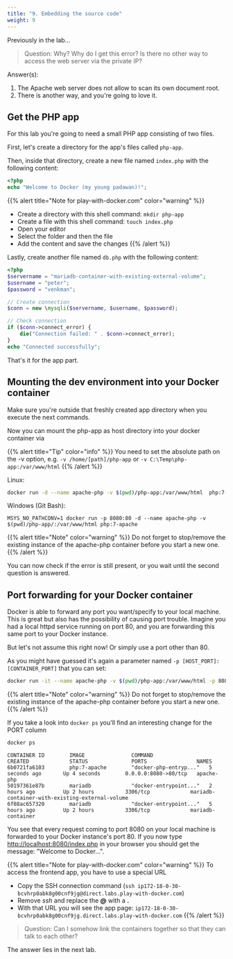 ```yaml
---
title: "9. Embedding the source code"
weight: 9
---
```


Previously in the lab...

> Question: Why? Why do I get this error? Is there no other way to access the web server via the private IP?

Answer(s):

1. The Apache web server does not allow to scan its own document root.
2. There is another way, and you're going to love it.


## Get the PHP app

For this lab you're going to need a small PHP app consisting of two files.

First, let's create a directory for the app's files called `php-app`.

Then, inside that directory, create a new file named `index.php` with the following content:

```php
<?php
echo "Welcome to Docker (my young padawan)!";
```

{{% alert title="Note for play-with-docker.com" color="warning" %}}

* Create a directory with this shell command: `mkdir php-app`
* Create a file with this shell command: `touch index.php`
* Open your editor
* Select the folder and then the file
* Add the content and save the changes
{{% /alert %}}

Lastly, create another file named `db.php` with the following content:

```php
<?php
$servername = "mariadb-container-with-existing-external-volume";
$username = "peter";
$password = "venkman";

// Create connection
$conn = new \mysqli($servername, $username, $password);

// Check connection
if ($conn->connect_error) {
    die("Connection failed: " . $conn->connect_error);
}
echo "Connected successfully";
```

That's it for the app part.


## Mounting the dev environment into your Docker container

Make sure you're outside that freshly created app directory when you execute the next commands.

Now you can mount the php-app as host directory into your docker container via

{{% alert title="Tip" color="info" %}}
You need to set the absolute path on the -v option, e.g. `-v /home/[path]/php-app` or `-v C:\Temp\php-app:/var/www/html`
{{% /alert %}}

Linux:

```bash
docker run -d --name apache-php -v $(pwd)/php-app:/var/www/html  php:7-apache
```

Windows (Git Bash):

```
MSYS_NO_PATHCONV=1 docker run -p 8080:80 -d --name apache-php -v $(pwd)/php-app/:/var/www/html php:7-apache
```

{{% alert title="Note" color="warning" %}}
Do not forget to stop/remove the existing instance of the apache-php container before you start a new one.
{{% /alert %}}

You can now check if the error is still present, or you wait until the second question is answered.


## Port forwarding for your Docker container

Docker is able to forward any port you want/specify to your local machine. This is great but also has the possibility of causing port trouble.
Imagine you had a local httpd service running on port 80, and you are forwarding this same port to your Docker instance.

But let's not assume this right now! Or simply use a port other than 80.

As you might have guessed it's again a parameter named `-p [HOST_PORT]:[CONTAINER_PORT]` that you can set:

```bash
docker run -it --name apache-php -v $(pwd)/php-app:/var/www/html -p 8080:80 php:7-apache
```

{{% alert title="Note" color="warning" %}}
Do not forget to stop/remove the existing instance of the apache-php container before you start a new one.
{{% /alert %}}

If you take a look into `docker ps` you'll find an interesting change for the PORT column

```bash
docker ps
```

```
CONTAINER ID        IMAGE               COMMAND                  CREATED             STATUS              PORTS                NAMES
6b0721fa6103        php:7-apache        "docker-php-entryp..."   5 seconds ago       Up 4 seconds        0.0.0.0:8080->80/tcp   apache-php
50197361e87b        mariadb             "docker-entrypoint..."   2 hours ago         Up 2 hours          3306/tcp             mariadb-container-with-existing-external-volume
6f08ac657320        mariadb             "docker-entrypoint..."   5 hours ago         Up 2 hours          3306/tcp             mariadb-container
```

You see that every request coming to port 8080 on your local machine is forwarded to your Docker instance's port 80.
If you now type <http://localhost:8080/index.php> in your browser you should get the message: "Welcome to Docker...".

{{% alert title="Note for play-with-docker.com" color="warning" %}}
To access the frontend app, you have to use a special URL

* Copy the SSH connection command (`ssh ip172-18-0-30-bcvhrp0abk8g00cnf9jg@direct.labs.play-with-docker.com`)
* Remove *ssh* and replace the **@** with a **.**
* With that URL you will see the app page: `ip172-18-0-30-bcvhrp0abk8g00cnf9jg.direct.labs.play-with-docker.com`
{{% /alert %}}

> Question: Can I somehow link the containers together so that they can talk to each other?

The answer lies in the next lab.
